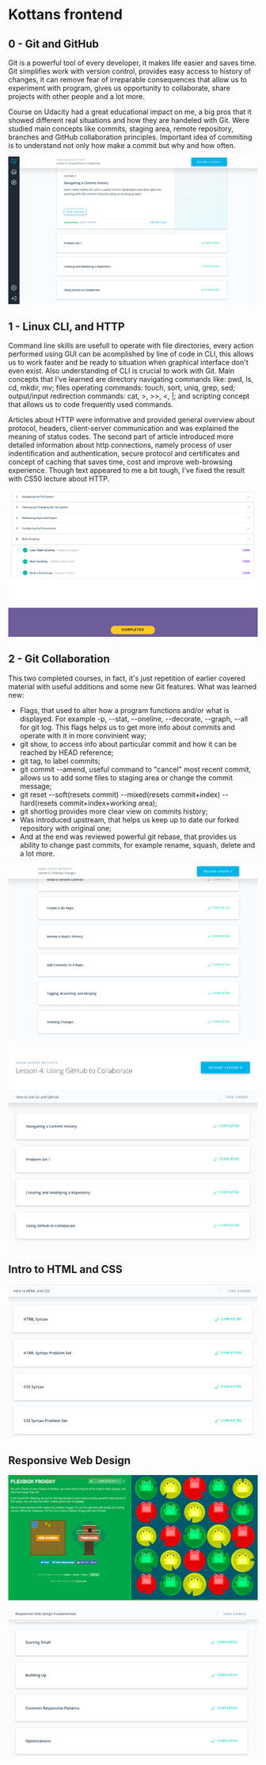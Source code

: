 # Kottans frontend

## 0 - Git and GitHub

Git is a powerful tool of every developer, it makes life easier and saves time. Git simplifies work with version control, provides easy access to history of changes, it can remove fear of irreparable consequences that allow us to experiment with program, gives us opportunity to collaborate, share projects with other people and a lot more.

Course on Udacity had a great educational impact on me, a big pros that it showed different real situations and how they are handeled with Git. Were studied main concepts like commits, staging area, remote repository, branches and GitHub collaboration principles. Important idea of commiting is to understand not only how make a commit but why and how often.

![Screenshot of performed tasks](task-git-intro/Udacity_Git_Screen.png)

## 1 - Linux CLI, and HTTP

Command line skills are usefull to operate with file directories, every action performed using GUI can be acomplished by line of code in CLI, this allows us to work faster and be ready to situation when graphical interface don't even exist. Also understanding of CLI is crucial to work with Git. Main concepts that I've learned are directory navigating commands like: pwd, ls, cd, mkdir, mv; files operating commands: touch, sort, uniq, grep, sed; output/input redirection commands: cat, >, >>, <, |; and scripting concept that allows us to code frequently used commands.

Articles about HTTP were informative and provided general overview about protocol, headers, client-server communication and was explained the meaning of status codes. The second part of article introduced more detailed information about http connections, namely process of user indentification and authentication, secure protocol and certificates and concept of caching that saves time, cost and improve web-browsing experience. Though text appeared to me a bit tough, I've fixed the result with CS50 lecture about HTTP.

![Screenshot of performed tasks](task-linux-cli/CLI_Complete.png)

## 2 - Git Collaboration

This two completed courses, in fact, it's just repetition of earlier covered material with useful additions and some new Git features.
What was learned new:

- Flags, that used to alter how a program functions and/or what is displayed. For example -p, --stat, --oneline, --decorate, --graph, --all for git log. This flags helps us to get more info about commits and operate with it in more convinient way;
- git show, to access info about particular commit and how it can be reached by HEAD reference;
- git tag, to label commits;
- git commit --amend, useful command to "cancel" most recent commit, allows us to add some files to staging area or change the commit message;
- git reset --soft(resets commit) --mixed(resets commit+index) --hard(resets commit+index+working area);
- git shortlog provides more clear view on commits history;
- Was introduced upstream, that helps us keep up to date our forked repository with original one;
- And at the end was reviewed powerful git rebase, that provides us ability to change past commits, for example rename, squash, delete and a lot more.

![Screenshot of performed tasks](task-git-collaboration/Version_Control_Complete.png)

![Screenshot of performed tasks](task-git-collaboration/Git_Collaboration_Complete.png)

## Intro to HTML and CSS

![Screenshot of performed tasks](task-html-css-intro/html-css-udacity.png)

## Responsive Web Design

![Screenshot of performed tasks](task_responsive_web_design/flexbox.png)

![Screenshot of performed tasks](task_responsive_web_design/udacity-responsive-web-design.png)

